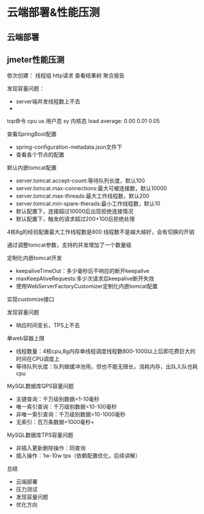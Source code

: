 # 云端部署&性能压测

## 云端部署

## jmeter性能压测

依次创建：
线程组
http请求
查看结果树
聚合报告

发现容量问题：
- server端并发线程数上不去
- 

top命令
cpu
us 用户态
sy 内核态
load average: 0.00 0.01 0.05

查看SpringBoot配置
- spring-configuration-metadata.json文件下
- 查看各个节点的配置

默认内嵌tomcat配置
- server.tomcat.accept-count:等待队列长度，默认100
- server.tomcat.max-connections:最大可被连接数，默认10000
- server.tomcat.max-threads:最大工作线程数，默认200
- server.tomcat.min-spare-therads:最小工作线程数，默认10
- 默认配置下，连接超过10000后出现拒绝连接情况
- 默认配置下，触发的请求超过200+100后拒绝处理

4核8g的经验配置最大工作线程数是800
线程数不是越大越好，会有切换的开销

通过调整tomcat参数，支持的并发增加了一个数量级

定制化内嵌tomcat开发
- keepaliveTimeOut：多少毫秒后不响应的断开keepalive
- maxKeepAliveRequests:多少次请求后keepalive断开失效
- 使用WebServerFactoryCustomizer<ConfigurableServletWebServerFactory>定制化内嵌tomcat配置

实现customize接口

发现容量问题
- 响应时间变长，TPS上不去

单web容器上限
- 线程数量：4核cpu,8g内存单线程调度线程数800-1000以上后即花费巨大的时间在CPU调度上
- 等待队列长度：队列做缓冲池用，但也不能无限长，消耗内存，出队入队也耗cpu

MySQL数据库QPS容量问题
- 主键查询：千万级别数据=1-10毫秒
- 唯一索引查询：千万级别数据=10-100毫秒
- 非唯一索引查询：千万级别数据=10-1000毫秒
- 无索引：百万条数据=1000毫秒+

MySQL数据库TPS容量问题
- 非插入更新删除操作：同查询
- 插入操作：1w-10w tps（依赖配置优化，后续讲解）

总结
- 云端部署
- 压力测试
- 发现容量问题
- 优化方向



